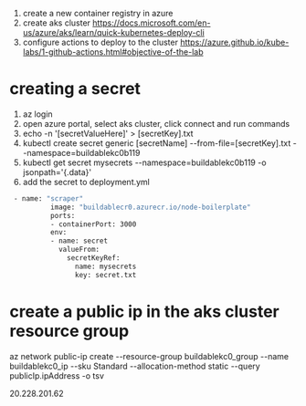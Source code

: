1. create a new container registry in azure
1. create aks cluster https://docs.microsoft.com/en-us/azure/aks/learn/quick-kubernetes-deploy-cli
1. configure actions to deploy to the cluster https://azure.github.io/kube-labs/1-github-actions.html#objective-of-the-lab

# creating a secret
1. az login
1. open azure portal, select aks cluster, click connect and run commands
1. echo -n '[secretValueHere]' > [secretKey].txt
1. kubectl create secret generic [secretName] --from-file=[secretKey].txt --namespace=buildablekc0b119
1. kubectl get secret mysecrets --namespace=buildablekc0b119 -o jsonpath='{.data}'
1. add the secret to deployment.yml
```sh
 - name: "scraper"
          image: "buildablecr0.azurecr.io/node-boilerplate"
          ports:
          - containerPort: 3000
          env:
          - name: secret
            valueFrom:
              secretKeyRef:
                name: mysecrets
                key: secret.txt
```
# create a public ip in the aks cluster resource group
az network public-ip create --resource-group buildablekc0_group --name buildablekc0_ip --sku Standard --allocation-method static --query publicIp.ipAddress -o tsv

20.228.201.62